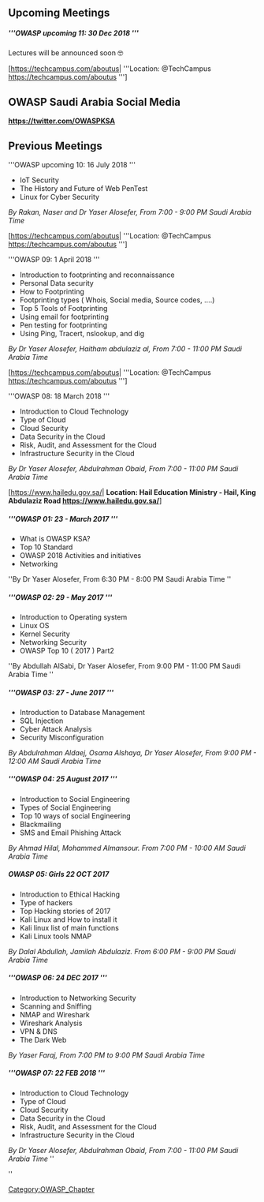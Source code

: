 ## **Upcoming Meetings**

##### '''OWASP upcoming 11: 30 Dec 2018 '''

Lectures will be announced soon 🤓

\[<https://techcampus.com/aboutus>| '''Location: @TechCampus
<https://techcampus.com/aboutus> '''\]

## **OWASP Saudi Arabia Social Media**

**<https://twitter.com/OWASPKSA>**

## **Previous Meetings**

'''OWASP upcoming 10: 16 July 2018 '''

  - IoT Security
  - The History and Future of Web PenTest
  - Linux for Cyber Security

*By Rakan, Naser and Dr Yaser Alosefer, From 7:00 - 9:00 PM Saudi Arabia
Time*

\[<https://techcampus.com/aboutus>| '''Location: @TechCampus
<https://techcampus.com/aboutus> '''\]

'''OWASP 09: 1 April 2018 '''

  - Introduction to footprinting and reconnaissance
  - Personal Data security
  - How to Footprinting
  - Footprinting types ( Whois, Social media, Source codes, ….)
  - Top 5 Tools of Footprinting
  - Using email for footprinting
  - Pen testing for footprinting
  - Using Ping, Tracert, nslookup, and dig

*By Dr Yaser Alosefer, Haitham abdulaziz al, From 7:00 - 11:00 PM Saudi
Arabia Time*

\[<https://techcampus.com/aboutus>| '''Location: @TechCampus
<https://techcampus.com/aboutus> '''\]

'''OWASP 08: 18 March 2018 '''

  - Introduction to Cloud Technology
  - Type of Cloud
  - Cloud Security
  - Data Security in the Cloud
  - Risk, Audit, and Assessment for the Cloud
  - Infrastructure Security in the Cloud

*By Dr Yaser Alosefer, Abdulrahman Obaid, From 7:00 - 11:00 PM Saudi
Arabia Time*

\[<https://www.hailedu.gov.sa/>| **Location: Hail Education Ministry -
Hail, King Abdulaziz Road <https://www.hailedu.gov.sa/>**\]

##### '''OWASP 01: 23 - March 2017 '''

  - What is OWASP KSA?
  - Top 10 Standard
  - OWASP 2018 Activities and initiatives
  - Networking

''By Dr Yaser Alosefer, From 6:30 PM - 8:00 PM Saudi Arabia Time ''

##### '''OWASP 02: 29 - May 2017 '''

  - Introduction to Operating system
  - Linux OS
  - Kernel Security
  - Networking Security
  - OWASP Top 10 ( 2017 ) Part2

''By Abdullah AlSabi, Dr Yaser Alosefer, From 9:00 PM - 11:00 PM Saudi
Arabia Time ''

##### '''OWASP 03: 27 - June 2017 '''

  - Introduction to Database Management
  - SQL Injection
  - Cyber Attack Analysis
  - Security Misconfiguration

*By Abdulrahman Aldaej, Osama Alshaya, Dr Yaser Alosefer, From 9:00 PM -
12:00 AM Saudi Arabia Time*

##### '''OWASP 04: 25 August 2017 '''

  - Introduction to Social Engineering
  - Types of Social Engineering
  - Top 10 ways of social Engineering
  - Blackmailing
  - SMS and Email Phishing Attack

*By Ahmad Hilal, Mohammed Almansour. From 7:00 PM - 10:00 AM Saudi
Arabia Time*

##### **OWASP 05: Girls 22 OCT 2017**

  - Introduction to Ethical Hacking
  - Type of hackers
  - Top Hacking stories of 2017
  - Kali Linux and How to install it
  - Kali linux list of main functions
  - Kali Linux tools NMAP

*By Dalal Abdullah, Jamilah Abdulaziz. From 6:00 PM - 9:00 PM Saudi
Arabia Time*

##### '''OWASP 06: 24 DEC 2017 '''

  - Introduction to Networking Security
  - Scanning and Sniffing
  - NMAP and Wireshark
  - Wireshark Analysis
  - VPN & DNS
  - The Dark Web

*By Yaser Faraj, From 7:00 PM to 9:00 PM Saudi Arabia Time*

##### '''OWASP 07: 22 FEB 2018 '''

  - Introduction to Cloud Technology
  - Type of Cloud
  - Cloud Security
  - Data Security in the Cloud
  - Risk, Audit, and Assessment for the Cloud
  - Infrastructure Security in the Cloud

*By Dr Yaser Alosefer, Abdulrahman Obaid, From 7:00 - 11:00 PM Saudi
Arabia Time* ''

''

[Category:OWASP_Chapter](Category:OWASP_Chapter "wikilink")